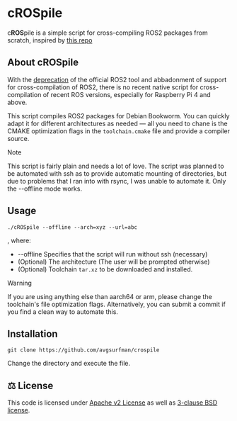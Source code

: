 # cROSpile

c**ROS**pile is a simple script for cross-compiling ROS2 packages from scratch, inspired by [this repo]()


## About cROSpile

With the [deprecation](https://discourse.ros.org/t/ros2-cross-compile-tool/29656) of the official ROS2 tool and abbadonment of support for cross-compilation of ROS2,
there is no recent native script for cross-compilation of recent ROS versions, especially for Raspberry Pi 4 and above.

This script compiles ROS2 packages for Debian Bookworm. You can quickly adapt it for different architectures as needed — all you need to
chane is the CMAKE optimization flags in the `toolchain.cmake` file and provide a compiler source.

> [!NOTE]
> This script is fairly plain and needs a lot of love. The script was planned to be automated with ssh as to
> provide automatic mounting of directories, but due to problems that I ran into with rsync, I was unable to automate it.
> Only the --offline mode works.


## Usage

```
./cROSpile --offline --arch=xyz --url=abc
```
, where:

+ --offline  Specifies that the script will run without ssh (necessary)
+ (Optional) The architecture (The user will be prompted otherwise)
+ (Optional) Toolchain `tar.xz` to be downloaded and installed.


> [!WARNING]
> If you are using anything else than aarch64 or arm, please change the toolchain's file optimization flags. 
> Alternatively, you can submit a commit if you find a clean way to automate this.

## Installation

```
git clone https://github.com/avgsurfman/crospile
```
Change the directory and execute the file.

## ⚖️ License
This code is licensed under [Apache v2 License](LICENSE-Apache) as well as [3-clause BSD license](LICENSE-BSD). 



